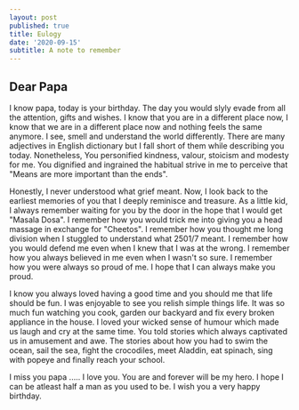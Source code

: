 ```yaml
---
layout: post
published: true
title: Eulogy
date: '2020-09-15'
subtitle: A note to remember
---
```

## Dear Papa

I know papa, today is your birthday. The day you would slyly evade from all the attention, gifts and wishes. I know that you are in a different place now, I know that we are in a different place now and nothing feels the same anymore. I see, smell and understand the world differently. There are many adjectives in English dictionary but I fall short of them while describing you today. Nonetheless, You personified kindness, valour, stoicism and modesty for me. You dignified and ingrained the habitual strive in me to perceive that "Means are more important than the ends". 

Honestly, I never understood what grief meant. Now, I look back to the earliest memories of you that I deeply reminisce and treasure. As a little kid, I always remember waiting for you by the door in the hope that I would get "Masala Dosa". I remember how you would trick me into giving you a head massage in exchange for "Cheetos". I remember how you thought me long division when I stuggled to understand what 2501/7 meant. I remember how you would defend me even when I knew that I was at the wrong. I remember how you always believed in me even when I wasn't so sure. I remember how you were always so proud of me. I hope that I can always make you proud.

I know you always loved having a good time and you should me that life should be fun. I was enjoyable to see you relish simple things life. It was so much fun watching you cook, garden our backyard and fix every broken appliance in the house. I loved your wicked sense of humour which made us laugh and cry at the same time. You told stories which always captivated us in amusement and awe. The stories about how you had to swim the ocean, sail the sea, fight the crocodiles, meet Aladdin, eat spinach, sing with popeye and finally reach your school. 

I miss you papa ..... I love you. You are and forever will be my hero. I hope I can be atleast half a man as you used to be. I wish you a very happy birthday.
